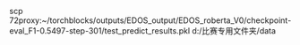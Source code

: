 scp 72proxy:~/torchblocks/outputs/EDOS_output/EDOS_roberta_V0/checkpoint-eval_F1-0.5497-step-301/test_predict_results.pkl d:/比赛专用文件夹/data
